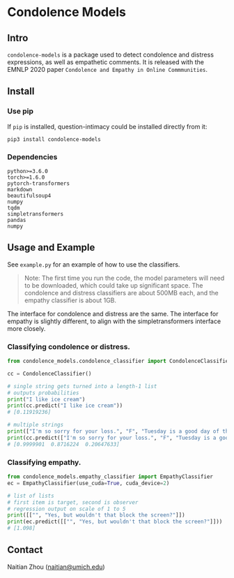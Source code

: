 # Condolence Models

## Intro
`condolence-models` is a package used to detect condolence and distress
expressions, as well as empathetic comments. It is released with the
EMNLP 2020 paper `Condolence and Empathy in Online Commmunities`. 


## Install 

### Use pip
If `pip` is installed, question-intimacy could be installed directly from it:

    pip3 install condolence-models

### Dependencies
    python>=3.6.0
    torch>=1.6.0
    pytorch-transformers
    markdown
    beautifulsoup4
    numpy
    tqdm
    simpletransformers
    pandas
    numpy
    
## Usage and Example

See `example.py` for an example of how to use the classifiers.

> Note: The first time you run the code, the model parameters will need to be
> downloaded, which could take up significant space. The condolence and
> distress classifiers are about 500MB each, and the empathy classifier is
> about 1GB.

The interface for condolence and distress are the same. The interface for
empathy is slightly different, to align with the simpletransformers interface
more closely.

### Classifying condolence or distress.

```py
from condolence_models.condolence_classifier import CondolenceClassifier

cc = CondolenceClassifier()

# single string gets turned into a length-1 list
# outputs probabilities
print("I like ice cream")
print(cc.predict("I like ice cream"))
# [0.11919236]

# multiple strings
print(["I'm so sorry for your loss.", "F", "Tuesday is a good day of the week."])
print(cc.predict(["I'm so sorry for your loss.", "F", "Tuesday is a good day of the week."]))
# [0.9999901  0.8716224  0.20647633]
```

### Classifying empathy.

```py
from condolence_models.empathy_classifier import EmpathyClassifier
ec = EmpathyClassifier(use_cuda=True, cuda_device=2)

# list of lists
# first item is target, second is observer
# regression output on scale of 1 to 5
print([["", "Yes, but wouldn't that block the screen?"]])
print(ec.predict([["", "Yes, but wouldn't that block the screen?"]]))
# [1.098]
```

## Contact
Naitian Zhou (naitian@umich.edu)
